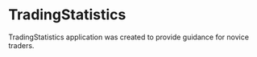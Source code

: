 # TradingStatistics
TradingStatistics application was created to provide guidance for novice traders. 
